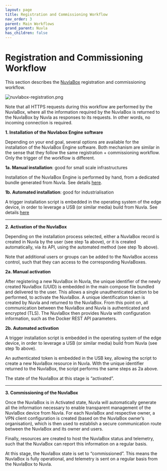```yaml
---
layout: page
title: Registration and Commissioning Workflow
nav_order: 3
parent: Main Workflows
grand_parent: Nuvla
has_children: false
---
```


# Registration and Commissioning Workflow

This section describes the [NuvlaBox](/nuvlabox/nuvlabox.html) registration and commissioning workflow.

![nuvlabox-registration.png](/assets/img/nuvlabox-registration.png)

Note that all HTTPS requests during this workflow are performed by the NuvlaBox, where all the information required by the NuvlaBox is returned to the NuvlaBox by Nuvla as responses to its requests. In other words, no incoming connection is required.

**1. Installation of the Nuvlabox Engine software** 

Depending on your end goal, several options are available for the installation of the NuvlaBox Engine software. Both mechanism are similar in the sense that they follow the same registration + commissioning workflow. Only the trigger of the workflow is different.

**1a. Manual installation**: good for small scale infrastructures

Installation of the NuvlaBox Engine is performed by hand, from a dedicated bundle generated from Nuvla. See details [here](/nuvlabox/nuvlabox-engine/quickstart.html).

**1b. Automated installation**: good for industrialisation 

A trigger installation script is embedded in the operating system of the edge device, in order to leverage a USB (or similar media) build from Nuvla. See details [here](/nuvlabox/nuvlabox-engine/quickstart.html#install-via-usb-stick)

---

**2. Activation of the NuvlaBox**

Depending on the installation process selected, either a NuvlaBox record is created in Nuvla by the user (see step 1a above), or it is created automatically, via its API, using the automated method (see step 1b above).

Note that additional users or groups can be added to the NuvlaBox access control, such that they can access to the corresponding NuvlaBoxes.

**2a. Manual activation**

After registering a new NuvlaBox in Nuvla, the unique identifier of the newly created NuvlaBox (UUID) is embedded in the main compose file bundled and delivered to the user. This allows a single unauthenticated action to be performed, to activate the NuvlaBox. A unique identification token is created by Nuvla and returned to the NuvlaBox. From this point on, all communication between the NuvlaBox and Nuvla is authenticated and encrypted (TLS). The NuvlaBox then provides Nuvla with configuration information, such as the Docker REST API parameters.

**2b. Automated activation**

A trigger installation script is embedded in the operating system of the edge device, in order to leverage a USB (or similar media) build from Nuvla (see step 1b above).

An authenticated token is embedded in the USB key, allowing the script to create a new NuvlaBox resource in Nuvla.  With the unique identifier returned to the NuvlaBox, the script performs the same steps as 2a above.

The state of the NuvlaBox at this stage is “activated”.

---

**3. Commissioning of the NuvlaBox**

Once the NuvlaBox is in Activated state, Nuvla will automatically generate all the information necessary to enable transparent management of the NuvlaBox device from Nuvla. For each NuvlaBox and respective owner, a VPN client configuration is created (based on the NuvlaBox owner’s organisation), which is then used to establish a secure communication route between the NuvlaBox and its owner and users.

Finally, resources are created to host the NuvlaBox status and telemetry, such that the NuvlaBox can report this information on a regular basis.

At this stage, the NuvlaBox state is set to “commissioned”.  This means the NuvlaBox is fully operational, and telemetry is sent on a regular basis from the NuvlaBox to Nuvla.
